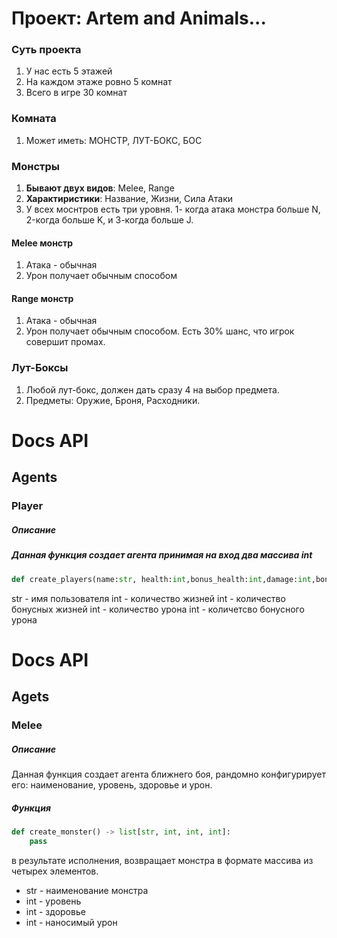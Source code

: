 # Проект: Artem and Animals...

### Суть проекта

1. У нас есть 5 этажей
2. На каждом этаже ровно 5 комнат
3. Всего в игре 30 комнат

### Комната

1. Может иметь: МОНСТР, ЛУТ-БОКС, БОС


### Монстры
1. **Бывают двух видов**: Melee, Range
2. **Характиристики**: Название, Жизни, Сила Атаки
3. У всех моснтров есть три уровня. 1- когда атака монстра больше N, 2-когда больше K, и 3-когда больше J.

#### Melee монстр
1. Атака - обычная
2. Урон получает обычным способом

#### Range монстр
1. Атака - обычная
2. Урон получает обычным способом. Есть 30% шанс, что игрок совершит промах.

### Лут-Боксы
1. Любой лут-бокс, должен дать сразу 4 на выбор предмета.
2. Предметы: Оружие, Броня, Расходники.

# Docs API
## Agents
### Player
##### Описание
##### Данная функция создает агента принимая на вход два массива int
```Python
def create_players(name:str, health:int,bonus_health:int,damage:int,bonus_damage:int) -> list:[str,int,int,int,int]:
```
str - имя пользователя
int - количество жизней
int - количество бонусных жизней
int - количество урона
int - количетсво бонусного урона



# Docs API

## Agets

### Melee

##### Описание
Данная функция создает агента ближнего боя, рандомно конфигурирует его: наименование, уровень, здоровье и урон.

##### Функция

```Python
def create_monster() -> list[str, int, int, int]: 
    pass
```
в результате исполнения, возвращает монстра в формате массива из четырех элементов.
- str - наименование монстра
- int - уровень
- int - здоровье
- int - наносимый урон
